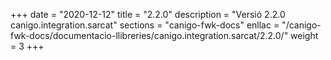 +++
date        = "2020-12-12"
title       = "2.2.0"
description = "Versió 2.2.0 canigo.integration.sarcat"
sections    = "canigo-fwk-docs"
enllac		= "/canigo-fwk-docs/documentacio-llibreries/canigo.integration.sarcat/2.2.0/"
weight		= 3
+++
